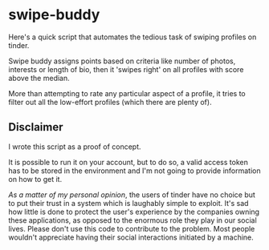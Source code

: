 # swipe-buddy
Here's a quick script that automates the tedious task of swiping profiles on tinder.

Swipe buddy assigns points based on criteria like number of photos, interests or length of bio, then it 'swipes right' on all profiles with score above the median.

More than attempting to rate any particular aspect of a profile, it tries to filter out all the low-effort profiles (which there are plenty of).

## Disclaimer
I wrote this script as a proof of concept.

It is possible to run it on your account, but to do so, a valid access token has to be stored in the environment and I'm not going to provide information on how to get it.

*As a matter of my personal opinion*, the users of tinder have no choice but to put their trust in a system which is laughably simple to exploit. It's sad how little is done to protect the user's experience by the companies owning these applications, as opposed to the enormous role they play in our social lives. Please don't use this code to contribute to the problem. Most people wouldn't appreciate having their social interactions initiated by a machine.   
